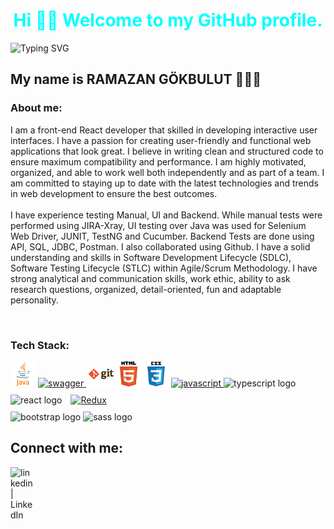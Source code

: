  <h1 align=center style="color:aqua" >Hi 👋🏻 Welcome to my GitHub profile.  </h1>
 
![Typing SVG](https://readme-typing-svg.herokuapp.com?color=%23732DA4&lines=I+am+React+Developer💻;)  

<h2>My name is  RAMAZAN GÖKBULUT 👩🏻‍💻 </h2> 

<h3>About me: </h3> 
 I am a front-end React developer that skilled in developing interactive user interfaces.
 I have a passion for creating user-friendly and functional web applications that look great. I believe in writing clean and structured code to ensure maximum    compatibility and performance.
 I am highly motivated, organized, and able to work well both independently and as part of a team.
 I am committed to staying up to date with the latest technologies and trends in web development to ensure the best outcomes.
<br><br>
I have experience testing Manual, UI and Backend.
While manual tests were performed using JIRA-Xray, UI testing over Java was used for Selenium Web Driver, JUNIT, TestNG and Cucumber.
Backend Tests are done using API, SQL, JDBC, Postman.
I also collaborated using Github.
I have a solid understanding and skills in Software Development Lifecycle (SDLC), Software Testing Lifecycle (STLC) within Agile/Scrum Methodology.
I have strong analytical and communication skills, work ethic, ability to ask research questions, organized, detail-oriented, fun and adaptable personality.
<p></p>

<br>
<h3> Tech Stack:</h3>

[<img height="40" width="40" src="https://raw.githubusercontent.com/github/explore/5b3600551e122a3277c2c5368af2ad5725ffa9a1/topics/java/java.png">][java]
<a href="https://swagger.io/" target="_blank" rel=”noopener”> <img src="https://encrypted-tbn0.gstatic.com/images?q=tbn:ANd9GcT2-qHhkU65OgRkaxFh1vRF4ycDfUOznjs7cEu5aXbMwWCYpNUMNPfDcL9Fox0a3_mbtAY&usqp=CAU" alt="swagger" width="40" height="40"/> </a>
<img height="40" width="40" src="https://raw.githubusercontent.com/github/explore/5b3600551e122a3277c2c5368af2ad5725ffa9a1/topics/git/git.png">
[<img height="40" width="40" src="https://raw.githubusercontent.com/github/explore/5b3600551e122a3277c2c5368af2ad5725ffa9a1/topics/html/html.png">][html]
<img src="https://raw.githubusercontent.com/devicons/devicon/master/icons/css3/css3-original-wordmark.svg" alt="css3" width="40" height="40" />
<a href="https://developer.mozilla.org/en-US/docs/Web/JavaScript" target="_blank" rel="noreferrer"> <img src="https://i.hizliresim.com/bhkcevy.png" alt="javascript" width="38" height="38"/> </a> 
<img src="https://cdn.jsdelivr.net/gh/devicons/devicon/icons/typescript/typescript-original.svg" height="30" width="30" alt="typescript logo" />
<img src="https://cdn.jsdelivr.net/gh/devicons/devicon/icons/react/react-original.svg" height="30" width="30" alt="react logo"  />
  <a href="https://redux.js.org/" target="_blank"><img style="margin: 10px" src="https://profilinator.rishav.dev/skills-assets/redux-original.svg" alt="Redux" height="30" width="30" /></a>  
  <img src="https://cdn.jsdelivr.net/gh/devicons/devicon/icons/bootstrap/bootstrap-original.svg" height="30" width="30" alt="bootstrap logo"  />
  <img src="https://cdn.jsdelivr.net/gh/devicons/devicon/icons/sass/sass-original.svg" height="30" width="30" alt="sass logo"  />
</p> 


[vscode]: https://code.visualstudio.com/
[java]: https://www.java.com/
[postgresql]: https://www.postgresql.org/
[sql]: https://www.w3schools.com/sql/
[html]: https://www.w3schools.com/html/
[github]: https://github.com/ramazangokbulut10
[intellij]: https://www.jetbrains.com/idea/download/#section=windows
[linkedin]: https://www.linkedin.com/in/ramazangokbulut/

## Connect with me:

[<img align="left" alt="linkedin | LinkedIn" width="36px" src="https://raw.githubusercontent.com/peterthehan/peterthehan/master/assets/linkedin.svg" />][linkedin]

<br>

<br>
<br>
<br>
<br>
<br>

